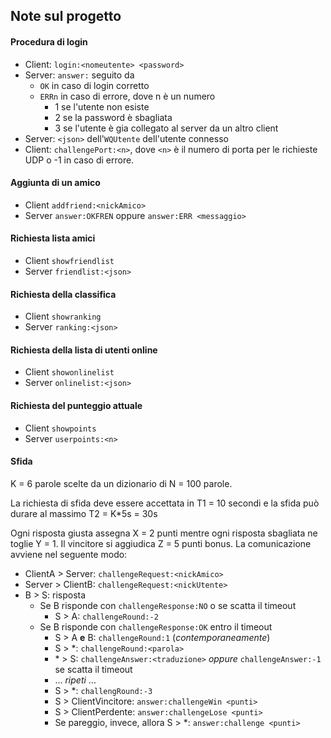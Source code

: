 ## Note sul progetto
#### Procedura di login
 * Client: `login:<nomeutente> <password>`
 * Server: `answer:` seguito da
   * `OK` in caso di login corretto
   * `ERRn` in caso di errore, dove n è un numero
     * 1 se l'utente non esiste
     * 2 se la password è sbagliata
     * 3 se l'utente è gia collegato al server da un altro client
 * Server: `<json>` dell'`WQUtente` dell'utente connesso
 * Client: `challengePort:<n>`, dove `<n>` è il numero di porta per le richieste UDP o -1 in caso di errore.

#### Aggiunta di un amico
 * Client `addfriend:<nickAmico>`
 * Server `answer:OKFREN` oppure `answer:ERR <messaggio>`
 
#### Richiesta lista amici
 * Client `showfriendlist`
 * Server `friendlist:<json>`
 
#### Richiesta della classifica
 * Client `showranking`
 * Server `ranking:<json>`

#### Richiesta della lista di utenti online
 * Client `showonlinelist`
 * Server `onlinelist:<json>`

#### Richiesta del punteggio attuale
 * Client `showpoints`
 * Server `userpoints:<n>`

#### Sfida
K = 6 parole scelte da un dizionario di N = 100 parole.

La richiesta di sfida deve essere accettata in T1 = 10 secondi e la sfida può durare al massimo T2 = K*5s = 30s
 
Ogni risposta giusta assegna X = 2 punti mentre ogni risposta sbagliata ne toglie Y = 1. Il vincitore si aggiudica Z = 5
punti bonus. La comunicazione avviene nel seguente modo:
 * ClientA > Server: `challengeRequest:<nickAmico>`
 * Server > ClientB: `challengeRequest:<nickUtente>`
 * B > S: risposta
   * Se B risponde con `challengeResponse:NO` o se scatta il timeout
     * S > A: `challengeRound:-2`
   * Se B risponde con `challengeResponse:OK` entro il timeout
     * S > A **e** B: `challengeRound:1` (*contemporaneamente*)
     * S > *: `challengeRound:<parola>`
     * \* > S: `challengeAnswer:<traduzione>` *oppure* `challengeAnswer:-1` se scatta il timeout
     * ... *ripeti* ...
     * S > *: `challengRound:-3`
     * S > ClientVincitore: `answer:challengeWin <punti>`
     * S > ClientPerdente: `answer:challengeLose <punti>`
     * Se pareggio, invece, allora S > *: `answer:challenge <punti>`